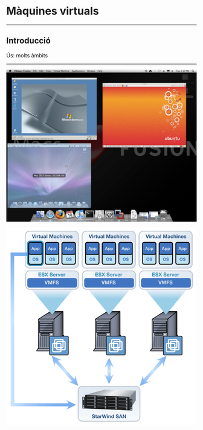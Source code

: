 # Màquines virtuals

---

## Introducció
Ús: molts àmbits

---

![Entorn d&apos;escriptori](/.gitbook/assets/virtualitzacio-escriptori.png)

![Entorn empresarial](/.gitbook/assets/virtualitzacio-empresarial.png)

